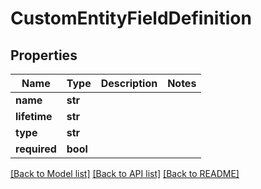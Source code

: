 # CustomEntityFieldDefinition


## Properties
Name | Type | Description | Notes
------------ | ------------- | ------------- | -------------
**name** | **str** |  | 
**lifetime** | **str** |  | 
**type** | **str** |  | 
**required** | **bool** |  | 

[[Back to Model list]](../README.md#documentation-for-models) [[Back to API list]](../README.md#documentation-for-api-endpoints) [[Back to README]](../README.md)


